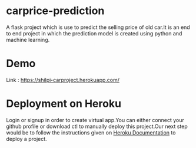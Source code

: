 # carprice-prediction
A flask project which is use to predict the selling price of old car.It is an end to end project in which the prediction model is created using python and machine learning.
# Demo
Link : https://shilpi-carproject.herokuapp.com/
# Deployment on Heroku
Login or signup in order to create virtual app.You can either connect your github profile or download ctl to manually deploy this project.Our next step would be to follow the instructions given on [Heroku Documentation](https://devcenter.heroku.com/articles/getting-started-with-python) to deploy a project.



